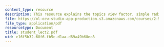 ```yaml
---
content_type: resource
description: This resource explains the topics view factor, simple radiative transfer.
file: https://ol-ocw-studio-app-production.s3.amazonaws.com/courses/2-58j-radiative-transfer-spring-2006/e16f5b3268f6fb5ed1aad69a49b68ec8_student_lect2.pdf
file_type: application/pdf
resourcetype: Document
title: student_lect2.pdf
uid: e16f5b32-68f6-fb5e-d1aa-d69a49b68ec8
---
```

